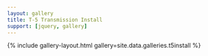 ```yaml
---
layout: gallery
title: T-5 Transmission Install
support: [jquery, gallery]
---
```


{% include gallery-layout.html gallery=site.data.galleries.t5install %}

